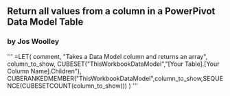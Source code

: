## Return all values from a column in a PowerPivot Data Model Table
### by Jos Woolley

'''
=LET(
	comment, "Takes a Data Model column and returns an array",
	column_to_show, CUBESET("ThisWorkbookDataModel","[Your Table].[Your Column Name].Children"),
	CUBERANKEDMEMBER("ThisWorkbookDataModel",column_to_show,SEQUENCE(CUBESETCOUNT(column_to_show)))
	)
'''